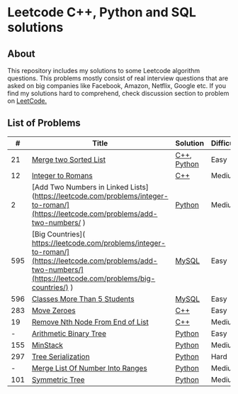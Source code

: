 # Leetcode C++, Python and SQL solutions

## About

This repository includes my solutions to some Leetcode algorithm questions. 
This problems mostly consist of real interview questions that are asked on big companies like Facebook, Amazon, Netflix, Google etc. If you find my solutions hard to comprehend, check discussion section to problem on [LeetCode.](https://leetcode.com/) 

## List of Problems

| # | Title | Solution | Difficulty |
|---| ----- | -------- | ---------- |
|21|[Merge two Sorted List](https://leetcode.com/problems/merge-two-sorted-lists/) | [C++](./solutions/mergeTwoSortedList.cpp), [Python](./solutions/python/mergeTwoSortedList.py)|Easy|
|12|[Integer to Romans](https://leetcode.com/problems/integer-to-roman/) | [C++](./solutions/IntegerToRomans.cpp)|Medium|
|2|[Add Two Numbers in Linked Lists](https://leetcode.com/problems/integer-to-roman/](https://leetcode.com/problems/add-two-numbers/ ) | [Python](./solutions/python/AddTwoNumbersLinkedList.py)|Medium|
|595|[Big Countries]( https://leetcode.com/problems/integer-to-roman/](https://leetcode.com/problems/add-two-numbers/](https://leetcode.com/problems/big-countries/) ) | [MySQL](./solutions/SQL/bigCountries.txt)|Easy|
|596|[Classes More Than 5 Students]( https://leetcode.com/problems/classes-more-than-5-students/ ) | [MySQL](./solutions/SQL/moreThanFiveStudents.txt)|Easy|
|283|[Move Zeroes](https://leetcode.com/problems/move-zeroes/description/) | [C++](./solutions/MoveZeroes.cpp)|Easy|
|19|[Remove Nth Node From End of List](https://leetcode.com/problems/remove-nth-node-from-end-of-list/) | [C++](./solutions/removeNthFromEnd.cpp)|Medium|
|-|[Arithmetic Binary Tree](./problems/ArithmeticBinaryTree.md) | [Python](./solutions/python/ArithmeticBinaryTree.py)|Easy|
|155|[MinStack](https://leetcode.com/problems/min-stack/) | [Python](./solutions/python/MinStack.py)|Medium|
|297|[Tree Serialization](https://leetcode.com/problems/serialize-and-deserialize-binary-tree/description/) | [Python](./solutions/python/TreeSerialization.py)|Hard|
|-|[Merge List Of Number Into Ranges](./problems/MergeListOfNumberIntoRanges.md) | [Python](./solutions/python/MergeListOfNumberIntoRanges.py)|Medium|
|101|[ Symmetric Tree](https://leetcode.com/problems/symmetric-tree/description/) | [Python](./solutions/python/SymmetricTree.py)|Medium|
